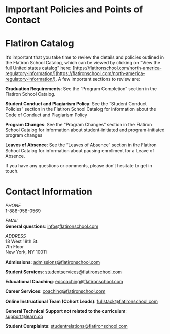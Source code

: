 # Important Policies and Points of Contact

# Flatiron Catalog

It’s important that you take time to review the details and policies outlined in the Flatiron School Catalog, which can be viewed by clicking on “View the full United states catalog” here: [https://flatironschool.com/north-america-regulatory-information/](https://flatironschool.com/north-america-regulatory-information/). A few important sections to review are: 

**Graduation Requirements**: See the  “Program Completion” section in the Flatiron School Catalog.

**Student Conduct and Plagiarism Policy**: See the “Student Conduct Policies” section in the Flatiron School Catalog for information about the Code of Conduct and Plagiarism Policy

**Program Changes**: See the “Program Changes” section in the Flatiron School Catalog for information about student-initiated and program-initiated program changes

**Leaves of Absence**: See the “Leaves of Absence” section in the Flatiron School Catalog for information about pausing enrollment for a Leave of Absence.

If you have any questions or comments, please don’t hesitate to get in touch.

# Contact Information

*PHONE*
<br />1-888-958-0569

*EMAIL*
<br />**General questions**: <info@flatironschool.com>

*ADDRESS*
<br />18 West 18th St.
<br />7th Floor
<br />New York, NY 10011

**Admissions**: <admissions@flatironschool.com>

**Student Services**: <studentservices@flatironschool.com>

**Educational Coaching**: <edcoaching@flatironschool.com>

**Career Services**: <coaching@flatironschool.com>

**Online Instructional Team (Cohort Leads)**: <fullstack@flatironschool.com>

**General Technical Support not related to the curriculum**: <support@learn.co>

**Student Complaints**: <studentrelations@flatironschool.com>
